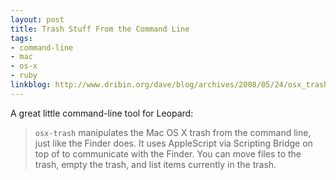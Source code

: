 ```yaml
---
layout: post
title: Trash Stuff From the Command Line
tags:
- command-line
- mac
- os-x
- ruby
linkblog: http://www.dribin.org/dave/blog/archives/2008/05/24/osx_trash/
---
```


A great little command-line tool for Leopard:

> `osx-trash` manipulates the Mac OS X trash from the command line, just like the Finder does. It uses
> AppleScript via Scripting Bridge on top of to communicate with the Finder. You can move files to the
> trash, empty the trash, and list items currently in the trash.
